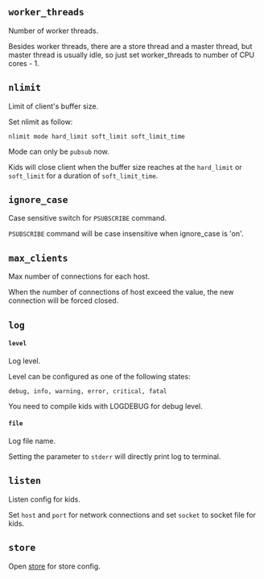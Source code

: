 ## `worker_threads`

Number of worker threads.

Besides worker threads, there are a store thread and a master thread, but master thread is usually idle, so just set worker_threads to number of CPU cores - 1.

## `nlimit`

Limit of client's buffer size.

Set nlimit as follow:

    nlimit mode hard_limit soft_limit soft_limit_time

Mode can only be `pubsub` now.

Kids will close client when the buffer size reaches at the `hard_limit` or `soft_limit` for a duration of `soft_limit_time`.

## `ignore_case`

Case sensitive switch for `PSUBSCRIBE` command.

`PSUBSCRIBE` command will be case insensitive when ignore_case is 'on'.

## `max_clients`

Max number of connections for each host.

When the number of connections of host exceed the value, the new connection will be forced closed.

## `log`

#### `level`  
Log level.

Level can be configured as one of the following states:

    debug, info, warning, error, critical, fatal

You need to compile kids with LOGDEBUG for debug level.

#### `file`  
Log file name.

Setting the parameter to `stderr` will directly print log to terminal.

## `listen`

Listen config for kids.

Set `host` and `port` for network connections and set `socket` to socket file for kids.

## `store`

Open [store](./store.md) for store config.

